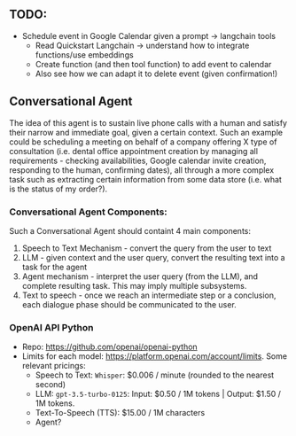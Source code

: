 ## TODO: 
- Schedule event in Google Calendar given a prompt -> langchain tools
    - Read Quickstart Langchain -> understand how to integrate functions/use embeddings
    - Create function (and then tool function) to add event to calendar
    - Also see how we can adapt it to delete event (given confirmation!)


## Conversational Agent
The idea of this agent is to sustain live phone calls with a human and satisfy their narrow and immediate goal, given a certain context.
Such an example could be scheduling a meeting on behalf of a company offering X type of consultation (i.e. dental office appointment creation by managing all requirements - checking availabilities, Google calendar invite creation, responding to the human, confirming dates), all through a more complex task such as extracting certain information from some data store (i.e. what is the status of my order?).

### Conversational Agent Components:
Such a Conversational Agent should containt 4 main components: 
1. Speech to Text Mechanism - convert the query from the user to text
2. LLM - given context and the user query, convert the resulting text into a task for the agent
3. Agent mechanism - interpret the user query (from the LLM), and complete resulting task. This may imply multiple subsystems.
4. Text to speech - once we reach an intermediate step or a conclusion, each dialogue phase should be communicated to the user.


### OpenAI API Python
- Repo: https://github.com/openai/openai-python
- Limits for each model: https://platform.openai.com/account/limits. Some relevant pricings:
    - Speech to Text: `Whisper`: $0.006 / minute (rounded to the nearest second)
    - LLM: `gpt-3.5-turbo-0125`: Input: $0.50 / 1M tokens | Output: $1.50 / 1M tokens.
    - Text-To-Speech (TTS):  $15.00 / 1M characters
    - Agent?

